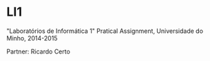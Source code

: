 # LI1
"Laboratórios de Informática 1" Pratical Assignment, Universidade do Minho, 2014-2015

Partner: Ricardo Certo
